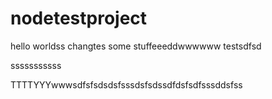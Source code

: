 # nodetestproject
hello worldss changtes some stuffeeeddwwwwww
testsdfsd

sssssssssss

TTTTYYYwwwsdfsfsdsdsfsssdsfsdssdfdsfsdfsssddsfss
